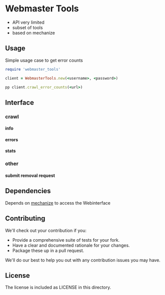 # Webmaster Tools

* API very limited
* subset of tools
* based on mechanize

## Usage

Simple usage case to get error counts

```ruby
require 'webmaster_tools'

client = WebmasterTools.new(<username>, <password>)

pp client.crawl_error_counts(<url>)

```

## Interface

### crawl

#### info
#### errors
#### stats

### other

#### submit removal request


## Dependencies

Depends on [mechanize](http://mechanize.rubyforge.org/) to access the Webinterface


## Contributing

We'll check out your contribution if you:

- Provide a comprehensive suite of tests for your fork.
- Have a clear and documented rationale for your changes.
- Package these up in a pull request.

We'll do our best to help you out with any contribution issues you may have.


## License

The license is included as LICENSE in this directory.

